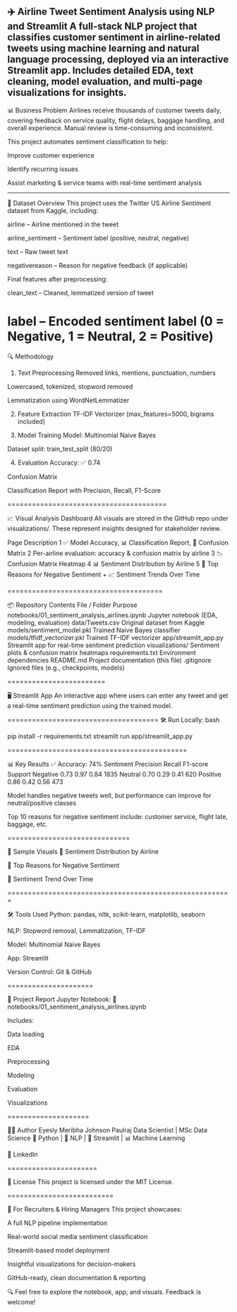 ✈️ Airline Tweet Sentiment Analysis using NLP and Streamlit
A full-stack NLP project that classifies customer sentiment in airline-related tweets using machine learning and natural language processing, deployed via an interactive Streamlit app. Includes detailed EDA, text cleaning, model evaluation, and multi-page visualizations for insights.
------------------------
📊 Business Problem
Airlines receive thousands of customer tweets daily, covering feedback on service quality, flight delays, baggage handling, and overall experience. Manual review is time-consuming and inconsistent.

This project automates sentiment classification to help:

Improve customer experience

Identify recurring issues

Assist marketing & service teams with real-time sentiment analysis

---------------------------------

📁 Dataset Overview
This project uses the Twitter US Airline Sentiment dataset from Kaggle, including:

airline – Airline mentioned in the tweet

airline_sentiment – Sentiment label (positive, neutral, negative)

text – Raw tweet text

negativereason – Reason for negative feedback (if applicable)

Final features after preprocessing:

clean_text – Cleaned, lemmatized version of tweet

label – Encoded sentiment label (0 = Negative, 1 = Neutral, 2 = Positive)
=======================

🔍 Methodology
1. Text Preprocessing
Removed links, mentions, punctuation, numbers

Lowercased, tokenized, stopword removed

Lemmatization using WordNetLemmatizer

2. Feature Extraction
TF-IDF Vectorizer (max_features=5000, bigrams included)

3. Model Training
Model: Multinomial Naive Bayes

Dataset split: train_test_split (80/20)

4. Evaluation
Accuracy: ✅ 0.74

Confusion Matrix

Classification Report with Precision, Recall, F1-Score

=======================================

📈 Visual Analysis Dashboard
All visuals are stored in the GitHub repo under visualizations/. These represent insights designed for stakeholder review.

Page	Description
1	✅ Model Accuracy, 📊 Classification Report, 🧮 Confusion Matrix
2	Per-airline evaluation: accuracy & confusion matrix by airline
3	📉 Confusion Matrix Heatmap
4	📊 Sentiment Distribution by Airline
5	🔺 Top Reasons for Negative Sentiment + 📈 Sentiment Trends Over Time


======================================

📦 Repository Contents
File / Folder	Purpose
notebooks/01_sentiment_analysis_airlines.ipynb	Jupyter notebook (EDA, modeling, evaluation)
data/Tweets.csv	Original dataset from Kaggle
models/sentiment_model.pkl	Trained Naive Bayes classifier
models/tfidf_vectorizer.pkl	Trained TF-IDF vectorizer
app/streamlit_app.py	Streamlit app for real-time sentiment prediction
visualizations/	Sentiment plots & confusion matrix heatmaps
requirements.txt	Environment dependencies
README.md	Project documentation (this file)
.gitignore	Ignored files (e.g., checkpoints, models)

========================

🖥️ Streamlit App
An interactive app where users can enter any tweet and get a real-time sentiment prediction using the trained model.

=====================================
🛠 Run Locally:
bash

pip install -r requirements.txt
streamlit run app/streamlit_app.py

============================================

📊 Key Results
✅ Accuracy: 74%
Sentiment	Precision	Recall	F1-score	Support
Negative	0.73	0.97	0.84	1835
Neutral	0.70	0.29	0.41	620
Positive	0.86	0.42	0.56	473

Model handles negative tweets well, but performance can improve for neutral/positive classes

Top 10 reasons for negative sentiment include: customer service, flight late, baggage, etc.

==============================

🧠 Sample Visuals
🔹 Sentiment Distribution by Airline

🔹 Top Reasons for Negative Sentiment

🔹 Sentiment Trend Over Time

=======================================================

🛠 Tools Used
Python: pandas, nltk, scikit-learn, matplotlib, seaborn

NLP: Stopword removal, Lemmatization, TF-IDF

Model: Multinomial Naive Bayes

App: Streamlit

Version Control: Git & GitHub


=====================

📘 Project Report
Jupyter Notebook:
📂 notebooks/01_sentiment_analysis_airlines.ipynb

Includes:

Data loading

EDA

Preprocessing

Modeling

Evaluation

Visualizations


====================


👩‍💻 Author
Eyesly Meribha Johnson Paulraj
Data Scientist | MSc Data Science
📌 Python | 🧠 NLP | 🚀 Streamlit | 📊 Machine Learning

🔗 LinkedIn

======================

📄 License
This project is licensed under the MIT License.


==========================

💼 For Recruiters & Hiring Managers
This project showcases:

A full NLP pipeline implementation

Real-world social media sentiment classification

Streamlit-based model deployment

Insightful visualizations for decision-makers

GitHub-ready, clean documentation & reporting

🔍 Feel free to explore the notebook, app, and visuals. Feedback is welcome!
